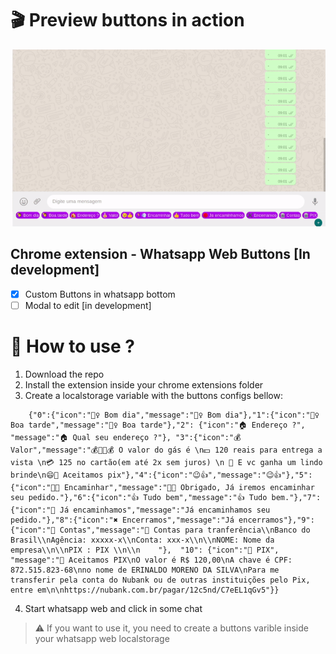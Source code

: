 
# 🎬 Preview buttons in action
![Preview](https://github.com/sostenesapollo/chrome-extension-whatsapp-web-buttons/blob/master/public/demo.gif)
## Chrome extension - Whatsapp Web Buttons [In development]
- [x] Custom Buttons in whatsapp bottom 
- [ ] Modal to edit [in development]

# 🤔 How to use ?
1. Download the repo
2. Install the extension inside your chrome extensions folder
3. Create a localstorage variable with the buttons configs bellow:
```
    {"0":{"icon":"🙋‍♀️ Bom dia","message":"🙋‍♀️ Bom dia"},"1":{"icon":"🙋‍♀️ Boa tarde","message":"🙋‍♀️ Boa tarde"},"2": {"icon":"🏠 Endereço ?", "message":"🏠 Qual seu endereço ?"}, "3":{"icon":"💰 Valor","message":"💰👷🏻💰 O valor do gás é \n💵 120 reais para entrega a vista \n💳 125 no cartão(em até 2x sem juros) \n 💎 E vc ganha um lindo brinde\n😄💸 Aceitamos pix"},"4":{"icon":"😉👍","message":"😉👍"},"5":{"icon":"🏃💨 Encaminhar","message":"🏃💨 Obrigado, Já iremos encaminhar seu pedido."},"6":{"icon":"👍 Tudo bem","message":"👍 Tudo bem."},"7":{"icon":"🔴 Já encaminhamos","message":"Já encaminhamos seu pedido."},"8":{"icon":"✖️ Encerramos","message":"Já encerramos"},"9":{"icon":"🏦 Contas","message":"🏦 Contas para tranferência\\nBanco do Brasil\\nAgência: xxxxx-x\\nConta: xxx-x\\n\\nNOME: Nome da empresa\\n\\nPIX : PIX \\n\\n    "},  "10": {"icon":"🏦 PIX", "message":"💸 Aceitamos PIX\nO valor é R$ 120,00\nA chave é CPF: 872.515.823-68\nno nome de ERINALDO MORENO DA SILVA\nPara me transferir pela conta do Nubank ou de outras instituições pelo Pix, entre em\n\nhttps://nubank.com.br/pagar/12c5nd/C7eEL1qGv5"}}
```
4. Start whatsapp web and click in some chat
> ⚠️ If you want to use it, you need to create a buttons varible inside your whatsapp web localstorage
